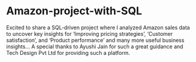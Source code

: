 # Amazon-project-with-SQL
Excited to share a SQL-driven project where I analyzed Amazon sales data to uncover key insights for ‘Improving pricing strategies’, ‘Customer satisfaction’, and ‘Product performance’ and many more useful business insights… A special thanks to Ayushi Jain for such a great guidance and Tech Design Pvt Ltd for providing such a platform.
